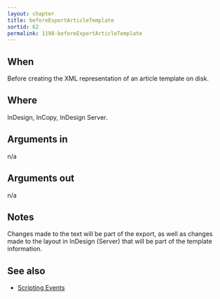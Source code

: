 ```yaml
---
layout: chapter
title: beforeExportArticleTemplate
sortid: 62
permalink: 1198-beforeExportArticleTemplate
---
```


## When 
Before creating the XML representation of an article template on disk.

## Where 
InDesign, InCopy, InDesign Server.

## Arguments in 
n/a

## Arguments out 
n/a

## Notes 
Changes made to the text will be part of the export, as well as changes made to the layout in InDesign
(Server) that will be part of the template information.


## See also
* [Scripting Events](../../ScriptingEvents/index.md)